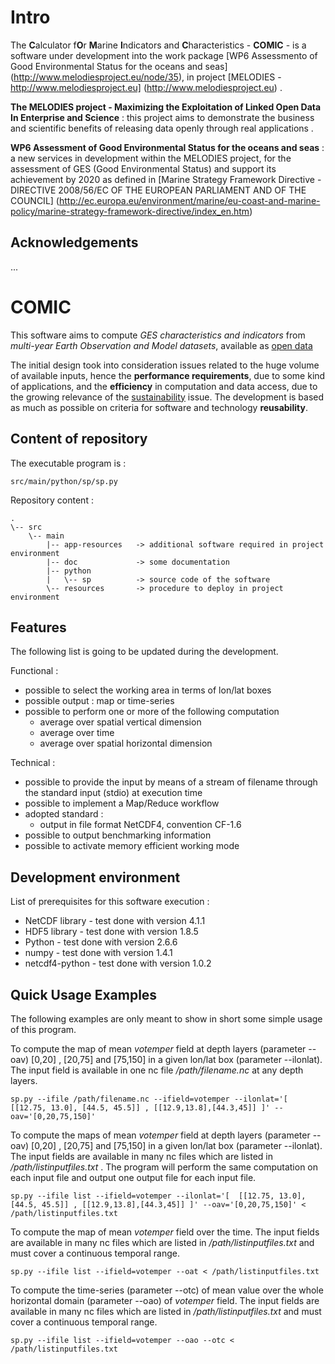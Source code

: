 # Intro 
The **C**alculator f**O**r **M**arine **I**ndicators and **C**haracteristics - **COMIC** - is a software under development into the work package 
[WP6 Assessmento of Good Environmental Status for the oceans and seas] (http://www.melodiesproject.eu/node/35), 
in project [MELODIES - http://www.melodiesproject.eu] (http://www.melodiesproject.eu) . 

**The MELODIES project - Maximizing the Exploitation of Linked Open Data In Enterprise and Science** : 
this project aims to demonstrate the business and scientific benefits of releasing data openly through real applications .

**WP6 Assessment of Good Environmental Status for the oceans and seas** : a new services in development 
within the MELODIES project, for the assessment of GES (Good Environmental Status) and support its achievement 
by 2020 as defined in [Marine Strategy Framework Directive - DIRECTIVE 2008/56/EC OF THE EUROPEAN PARLIAMENT AND OF THE COUNCIL] (http://ec.europa.eu/environment/marine/eu-coast-and-marine-policy/marine-strategy-framework-directive/index_en.htm)

## Acknowledgements

...


# COMIC

This software aims to compute *GES characteristics and indicators* from *multi-year Earth Observation and Model datasets*, available as [open data](https://open-data.europa.eu/en/data) 

The initial design took into consideration issues related to the huge volume of available inputs, 
hence the **performance requirements**, due to some kind of applications, 
and the **efficiency** in computation and data access, due to the growing relevance of the [sustainability](http://ec.europa.eu/environment/eussd/) issue. 
The development is based as much as possible on criteria for software and technology **reusability**.   


## Content of repository

The executable program is :
```
src/main/python/sp/sp.py
```

Repository content :
```
.
\-- src
    \-- main
        |-- app-resources   -> additional software required in project environment
        |-- doc             -> some documentation
        |-- python
        |   \-- sp          -> source code of the software
        \-- resources       -> procedure to deploy in project environment
```


## Features

The following list is going to be updated during the development.

Functional :

* possible to select the working area in terms of lon/lat boxes
* possible output : map or time-series
* possible to perform one or more of the following computation 
	* average over spatial vertical dimension 
	* average over time 
	* average over spatial horizontal dimension

Technical :

* possible to provide the input by means of a stream of filename through the standard input (stdio) at execution time
* possible to implement a Map/Reduce workflow
* adopted standard : 
	* output in file format NetCDF4, convention CF-1.6
* possible to output benchmarking information
* possible to activate memory efficient working mode


## Development environment

List of prerequisites for this software execution :

* NetCDF library - test done with version 4.1.1
* HDF5 library - test done with version 1.8.5
* Python - test done with version 2.6.6
* numpy - test done with version 1.4.1
* netcdf4-python - test done with version 1.0.2


## Quick Usage Examples

The following examples are only meant to show in short some simple usage of this program.

To compute the map of mean _votemper_ field at depth layers (parameter --oav) [0,20] , [20,75] and [75,150] in a given lon/lat box (parameter --ilonlat). The input field is available in one nc file _/path/filename.nc_ at any depth layers.
```
sp.py --ifile /path/filename.nc --ifield=votemper --ilonlat='[  [[12.75, 13.0], [44.5, 45.5]] , [[12.9,13.8],[44.3,45]] ]' --oav='[0,20,75,150]'
```

To compute the maps of mean _votemper_ field at depth layers (parameter --oav) [0,20] , [20,75] and [75,150] in a given lon/lat box (parameter --ilonlat). The input fields are available in many nc files which are listed in  _/path/listinputfiles.txt_ . The program will perform the same computation on each input file and output one output file for each input file.
```
sp.py --ifile list --ifield=votemper --ilonlat='[  [[12.75, 13.0], [44.5, 45.5]] , [[12.9,13.8],[44.3,45]] ]' --oav='[0,20,75,150]' < /path/listinputfiles.txt
```

To compute the map of mean _votemper_ field over the time. The input fields are available in many nc files which are listed in  _/path/listinputfiles.txt_ and must cover a continuous temporal range.
```
sp.py --ifile list --ifield=votemper --oat < /path/listinputfiles.txt
```

To compute the time-series (parameter --otc) of mean value over the whole horizontal domain (parameter --oao) of _votemper_ field. The input fields are available in many nc files which are listed in  _/path/listinputfiles.txt_ and must cover a continuous temporal range. 
```
sp.py --ifile list --ifield=votemper --oao --otc < /path/listinputfiles.txt
```
